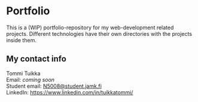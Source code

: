 # Portfolio

This is a (WIP) portfolio-repository for my web-development related projects. Different technologies have their own directories with the projects inside them.

## My contact info

Tommi Tuikka <br>
Email: *coming soon* <br>
Student email: N5008@student.jamk.fi <br>
LinkedIn: https://www.linkedin.com/in/tuikkatommi/
